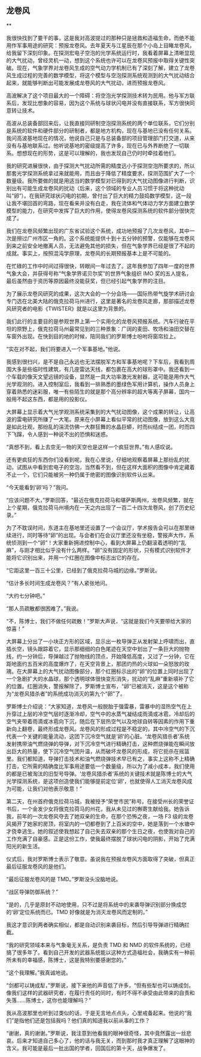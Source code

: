 ## 龙卷风

  **

  我很快找到了要干的事，这是我对高波提过的那种只是拯救和造福生命，而绝不能用作军事用途的研究：预报龙卷风。去年夏天与江星辰在那个小岛上目睹龙卷风，给我留下深刻印象。在探测宏电子空泡的光学系统运行时，我看着屏幕上清晰显现的大气扰动，曾经灵机一动，想到这个系统也许可以在龙卷风预报中取得关键性突破。现在，气象学界对龙卷风生成的空气动力学机制已有了深刻了解，建立了龙卷风生成过程的完善的数学模型，将这个模型与空泡探测系统观测到的大气扰动结合起来，就能够判断出可能发展成龙卷风的大气扰动，进而预报龙卷风。

  高波解决了这个项目最大的一个障碍：将空泡光学探测技术转为民用。他与军方联系后，发现比想象的容易，因为这个系统与球状闪电并没有直接联系，军方很快同意转让技术。

  高波从总装备部回来后，让我直接同研制空泡探测系统的两个单位联系，它们分别是系统的软件和硬件部分的研制者，都是地方机构，现在与基地已没有任何关系。我问高波基地现在的情况，他说自己只是与总装备部的项目管理部门打交道，从来没有与基地联系过。他听说基地的密级提高了许多，现在已与外界断绝了一切联系。想想现在的形势，这是可以理解的，我也发现自己仍时时牵挂着他们。

  我的研究进展很快，由于探测大气扰动所需的精度远小于探测空泡所要求的，所以那套光学探测系统拿过来就能用，而且由于降低了精度要求，探测范围扩大了一个数量级。我所要做的就是用适当的数学模型对已得到的大气扰动图像进行判断，识别出有可能生成龙卷风的扰动（后来，这个领域的专业人员习惯于将这种扰动叫“卵”）。在我研究球状闪电的初期，曾付出了巨大的精力鼓捣数学模型，这一段让我不堪回首的弯路，现在看来并没有白走，我在流体和气体动力学方面建立数学模型的能力，在研究中发挥了巨大的作用，使得龙卷风探测系统的软件部分很快完成了。

  我们在龙卷风频繁出现的广东省试验这个系统，成功地预报了几次龙卷风，其中一次是擦过广州市区一角的。这个系统能提供十到十五分钟的预警，仅能够在龙卷风到来之前安全地撤离人员，无法避免其他的损失，但在气象学界已经是很了不起的成就。事实上，按照混沌学原理，龙卷风的长期预报基本上是不可能的。

  在忙碌的工作中时间过得很快，转眼间一年过去了。这年我参加了四年一度的世界气象大会，并获得号称“气象学界诺贝尔奖”的世界气象组织 IMO 奖的五人提名，最后虽然由于资历等原因最终没能获奖，但已经引起气象学界的注目。

  为了展示龙卷风研究的成果，这次大会的一个分会场——国际热带气旋学术研讨会专门选在北美大陆的俄克拉荷马州进行，这里是著名的龙卷风走廊，那部描述龙卷风研究者的电影《TWISTER》就是以这里为背景的。

  我们此行的主要目的是参观世界上第一个实用化的龙卷风预报系统。汽车行驶在平坦的原野上，俄克拉荷马州最常见到的三种景象：广阔的麦田、牧场和油田交替在车窗外出现。在快到目的地的时候，陪同我们的罗斯博士吩咐将窗帘拉上。

  “实在对不起，我们将要进入一个军事基地。”他说。

  我感到很扫兴，是不是自己永远也无法摆脱军方和军事基地呢？下车后，我看到周围大多是些临时性建筑，有几座雷达天线，都包裹在高大的球形罩中。我还看到一个车载的像天文望远镜的设备，显然是一具大功率激光发射器，这可能是用作大气光学观测的。进入控制室后，我看到一排熟悉的墨绿色军用计算机，操作人员身上穿着熟悉的迷彩服，唯一有些陌生的就是那个高分辨率的超大等离子屏幕，国内一般用不起这东西，都是用的投影仪。

  大屏幕上显示着大气光学观测系统采集到的大气扰动图像，这个成果的转让，让高波的雷电研究所赚了一大笔。原来在小屏幕上看似平常的扰动图像，放到这么大竟是如此壮观，那纷乱的湍流仿佛一大群狂舞的水晶巨蟒，时而纠结成一团，时而四下飞蹿，令人感到一种说不出的恐惧和迷惑。

  “真想不到，看上去空无一物的天空也是这样一个疯狂世界。”有人感叹说。

  还有更疯狂的东西你们没看到呢，我在心里说，仔细地观察着屏幕上那纷乱的扰动，试图从中看到宏电子的空泡，当然看不到，但在这样大面积的图像中肯定藏着不止一个，它们只能被另一种仍属于绝密的图像识别软件认出来。

  “今天能看到‘卵’吗？”我问。

  “应该问题不大，”罗斯回答，“最近在俄克拉荷马和堪萨斯两州，龙卷风频繁，就在上个星期，俄克拉荷马州境内在一天之内出现了一百二十四次龙卷风，创了历史纪录。”

  为了不耽误时间，东道主在基地里还设置了一个会议厅，学术报告会可以在那里继续进行，同时等待“卵”的出现。与会者们在会议厅里还没有坐稳，警报声大作，系统侦测到一个“卵”！大家重新拥进控制中心，看到大屏幕上仍翻滚着透明的“乱麻”，与刚才相比似乎没有什么两样。“卵”没有固定的形状，只有模式识别软件才能将它识别出来，并用一个红圈在图像中标志出它的存在。

  “它距这里一百三十公里，已经到了俄克拉荷马城的边缘。”罗斯说。

  “估计多长时间生成龙卷风？”有人紧张地问。

  “大约七分钟吧。”

  “那人员疏散都很困难了。”我说。

  “不，陈博士，我们不做任何疏散！”罗斯大声说，“这就是我们今天要带给大家的惊喜！”

  大屏幕上分出了一小块正方形的区域，显示出一枚导弹正从发射架上呼啸而出，直插长空，镜头跟踪着它，显示那细细的白色尾迹在天空中划出了一条巨大的抛物线，约一分钟后，导弹越过了抛物线的顶点，开始降低高度，又过了一分钟，它在距地面约五百米的高度爆炸了，在天空背景上，那团灼热的火球如一朵怒放的玫瑰。在大屏幕上的大气扰动图像部分，那个红圈标示出的“卵”的位置上同时出现了一个急剧扩大的水晶球，那个透明球体很快变形消失，扰动的“乱麻”重新填补了它的位置。红圈消失，警报解除了，罗斯博士宣布，“卵”已被消灭，这是这个被称为“龙卷风猎杀者”的系统成功消灭的第九个“卵”了。

  罗斯博士介绍说：“大家知道，龙卷风一般脱胎于强雷暴，雷暴中的湿热空气在上升穿过上层的冷空气层时逐渐冷却，空气中的水蒸气凝结成雨滴或冰雹，冷却后的空气夹带着雨滴或冰雹向下沉，随后在下层热空气以及地球自转等因素的作用下重新向上翻卷，最终形成龙卷风。龙卷风的形成过程是不稳定的，其中冷空气的下沉代表一个关键的能量流动，这团下沉冷空气就是‘卵’的心脏。‘龙卷风猎杀者’系统发射携带油气燃烧弹的导弹，对下沉冷空气进行精确打击，这种燃烧弹能在瞬间放出巨大的热量，使下沉冷空气团升温，从而破坏龙卷风的形成，将它扼杀在摇篮里。我们都知道，导弹打击技术和油气燃烧弹技术早已有之，事实上这称不上精确打击，它所需的精确度比军事用途要低一个数量级，所以为了减小成本，我们使用的都是已被淘汰的旧型号导弹。‘龙卷风猎杀者’系统的关键技术就是陈博士的大气光学探测系统，是这项创造使我们能够提前定位‘卵’，也就使得人工消灭龙卷风成为可能，让我们对他表示敬意！”

  第二天，在州首府俄克拉荷马城，我被授予“荣誉市民”称号。在接受州长的荣誉证书后，一个金发少女将俄克拉荷马的州花，我从未见过的槲寄生献给我。她告诉我，前年的一次龙卷风夺去了她双亲的生命，在那个恐怖之夜，一场 F3 级的龙卷风揭开了她家的房顶，将室内的一切都卷到了上百米的空中，她是落到一个水塘中才侥幸逃生。她的叙述使我想起了自己失去双亲的那个生日之夜，也使我对自己的工作充满了自豪感。正是这份工作，使我最终摆脱了球状闪电的阴影，开始了充满阳光的新生活。

  仪式后，我对罗斯博士表示了敬意。虽说我在预报龙卷风方面取得了突破，但真正最后征服龙卷风的是他们。

  “最后征服龙卷风的是 TMD。”罗斯没头没脑地说。

  “战区导弹防御系统？”

  “是的，几乎是原封不动地使用，只不过是将系统中的来袭导弹识别部分换成您的‘卵’定位系统而已。TMD 好像就是为消灭龙卷风而定制的。”

  我这才意识到两者确实相似，都是自动识别来袭目标，然后引导导弹进行精确拦截。

  “我的研究领域本来与气象毫无关系，是负责 TMD 和 NMD 的软件系统的，已经搞了很多年了。看到自己开发的武器系统能以这种方式造福社会，我确实有一种前所未有的幸福感，陈博士，这是我特别要感谢您的。”

  “这个我理解。”我真诚地说。

  “剑都可以铸成犁，”罗斯说，接下来他的声音低了许多，“但有些犁也可以铸成剑，像我们这样的武器研究者，在履行责任的同时，有时不得不承受由此带来的自责和失落……陈博士，这你也能理解吗？”

  我从高波那里也听到过类似的话，于是无言地点点头，心里戒备起来。他说的“我们”是指他们还是包括我吗？他们真的知道我以前从事的工作？

  “谢谢，真的谢谢。”罗斯说，我注意到他看我的眼神很奇怪，其中竟然露出一丝悲哀。后来才知道自己多心了，他的话与我无关，而到那时我才真正理解了这眼神的含义。我可能是最后一批出国的学者，回国后的第十天，战争爆发了。